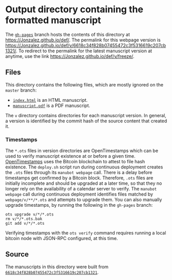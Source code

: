 # Output directory containing the formatted manuscript

The [`gh-pages`](https://github.com/Jonzalez/def/tree/gh-pages) branch hosts the contents of this directory at <https://Jonzalez.github.io/def/>.
The permalink for this webpage version is <https://Jonzalez.github.io/def/v/6618c34f828b07455472c3f5316619c207cb1321/>.
To redirect to the permalink for the latest manuscript version at anytime, use the link <https://Jonzalez.github.io/def/v/freeze/>.

## Files

This directory contains the following files, which are mostly ignored on the `master` branch:

+ [`index.html`](index.html) is an HTML manuscript.
+ [`manuscript.pdf`](manuscript.pdf) is a PDF manuscript.

The `v` directory contains directories for each manuscript version.
In general, a version is identified by the commit hash of the source content that created it.

### Timestamps

The `*.ots` files in version directories are OpenTimestamps which can be used to verify manuscript existence at or before a given time.
[OpenTimestamps](https://opentimestamps.org/) uses the Bitcoin blockchain to attest to file hash existence.
The `deploy.sh` script run during continuous deployment creates the `.ots` files through its `manubot webpage` call.
There is a delay before timestamps get confirmed by a Bitcoin block.
Therefore, `.ots` files are initially incomplete and should be upgraded at a later time, so that they no longer rely on the availability of a calendar server to verify.
The `manubot webpage` call during continuous deployment identifies files matched by `webpage/v/**/*.ots` and attempts to upgrade them.
You can also manually upgrade timestamps, by running the following in the `gh-pages` branch:

```shell
ots upgrade v/*/*.ots
rm v/*/*.ots.bak
git add v/*/*.ots
```

Verifying timestamps with the `ots verify` command requires running a local bitcoin node with JSON-RPC configured, at this time.

## Source

The manuscripts in this directory were built from
[`6618c34f828b07455472c3f5316619c207cb1321`](https://github.com/Jonzalez/def/commit/6618c34f828b07455472c3f5316619c207cb1321).
